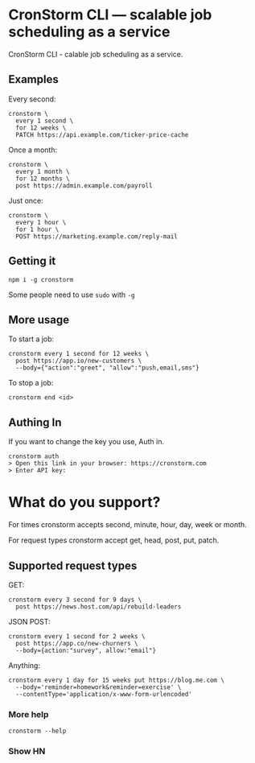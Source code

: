 # CronStorm CLI &mdash; scalable job scheduling as a service

CronStorm CLI - calable job scheduling as a service. 

## Examples

Every second:

```shell
cronstorm \ 
  every 1 second \
  for 12 weeks \ 
  PATCH https://api.example.com/ticker-price-cache
```

Once a month:

```shell
cronstorm \ 
  every 1 month \ 
  for 12 months \
  post https://admin.example.com/payroll
```

Just once:

```shell
cronstorm \
  every 1 hour \
  for 1 hour \
  POST https://marketing.example.com/reply-mail
```

## Getting it

```shell
npm i -g cronstorm 
```

Some people need to use `sudo` with `-g`

## More usage

To start a job:

```shell
cronstorm every 1 second for 12 weeks \ 
  post https://app.io/new-customers \
  --body={"action":"greet", "allow":"push,email,sms"}
```

To stop a job:

```shell
cronstorm end <id>
```

## Authing In

If you want to change the key you use, Auth in.

```shell
cronstorm auth
> Open this link in your browser: https://cronstorm.com
> Enter API key: 
```

# What do you support?

For times cronstorm accepts second, minute, hour, day, week or month. 

For request types cronstorm accept get, head, post, put, patch.

## Supported request types

GET:

```shell
cronstorm every 3 second for 9 days \
  post https://news.host.com/api/rebuild-leaders
```

JSON POST:

```shell
cronstorm every 1 second for 2 weeks \
  post https://app.co/new-churners \
  --body={action:"survey", allow:"email"}
```

Anything:

```shell
cronstorm every 1 day for 15 weeks put https://blog.me.com \ 
  --body='reminder=homework&reminder=exercise' \ 
  --contentType='application/x-www-form-urlencoded'
```

### More help

```
cronstorm --help
```

### Show HN


